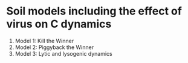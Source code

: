 # Soil models including the effect of virus on C dynamics

1. Model 1: Kill the Winner
2. Model 2: Piggyback the Winner
3. Model 3: Lytic and lysogenic dynamics
